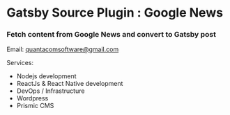 # Gatsby Source Plugin : Google News

### Fetch content from Google News and convert to Gatsby post

Email: quantacomsoftware@gmail.com

Services: 

- Nodejs development
- ReactJs & React Native development
- DevOps / Infrastructure 
- Wordpress
- Prismic CMS
